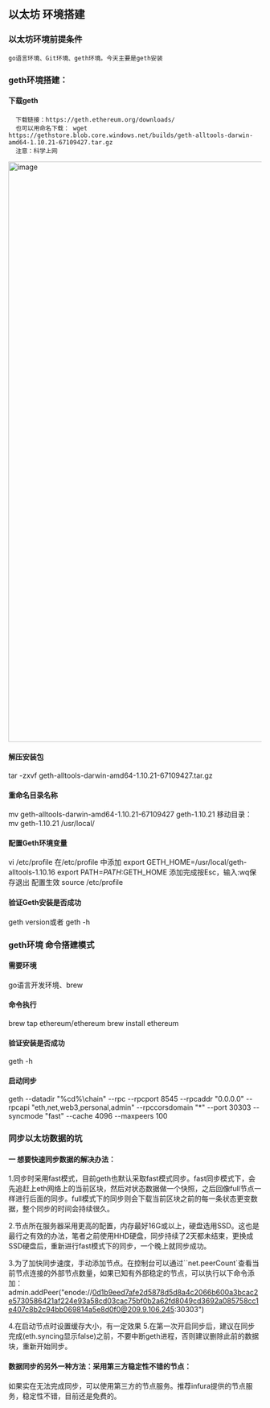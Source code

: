 ## 以太坊 环境搭建
### 以太坊环境前提条件
    go语言环境、Git环境、geth环境。今天主要是geth安装
### geth环境搭建：
#### 下载geth
      下载链接：https://geth.ethereum.org/downloads/
      也可以用命名下载： wget https://gethstore.blob.core.windows.net/builds/geth-alltools-darwin-amd64-1.10.21-67109427.tar.gz
      注意：科学上网
<img width="1152" alt="image" src="https://user-images.githubusercontent.com/111756902/188559388-3579a4cc-df9b-41a2-bb8f-dcbcd937c73e.png">

#### 解压安装包

tar -zxvf geth-alltools-darwin-amd64-1.10.21-67109427.tar.gz
#### 重命名目录名称

mv geth-alltools-darwin-amd64-1.10.21-67109427 geth-1.10.21
移动目录：mv geth-1.10.21 /usr/local/
#### 配置Geth环境变量

vi /etc/profile
在/etc/profile 中添加
export GETH_HOME&#61;/usr/local/geth-alltools-1.10.16
export PATH&#61;$PATH:$GETH_HOME
添加完成按Esc，输入:wq保存退出
配置生效
source /etc/profile
#### 验证Geth安装是否成功
geth version或者 geth -h

### geth环境 命令搭建模式
#### 需要环境
go语言开发环境、brew
#### 命令执行
brew tap ethereum/ethereum
brew install ethereum
#### 验证安装是否成功
geth -h
#### 启动同步
geth --datadir "%cd%\chain" --rpc --rpcport 8545 --rpcaddr "0.0.0.0" --rpcapi "eth,net,web3,personal,admin" --rpccorsdomain "*" --port 30303 --syncmode "fast" --cache  4096  --maxpeers 100

### 同步以太坊数据的坑
#### 一 想要快速同步数据的解决办法：
1.同步时采用fast模式，目前geth也默认采取fast模式同步。fast同步模式下，会先追赶上eth网络上的当前区块，然后对状态数据做一个快照，之后回像full节点一样进行后面的同步。full模式下的同步则会下载当前区块之前的每一条状态更变数据，整个同步的时间会持续很久。

2.节点所在服务器采用更高的配置，内存最好16G或以上，硬盘选用SSD。这也是最行之有效的办法，笔者之前使用HHD硬盘，同步持续了2天都未结束，更换成SSD硬盘后，重新进行fast模式下的同步，一个晚上就同步成功。

3.为了加快同步速度，手动添加节点。在控制台可以通过``net.peerCount`查看当前节点连接的外部节点数量，如果已知有外部稳定的节点，可以执行以下命令添加： admin.addPeer("enode://0d1b9eed7afe2d5878d5d8a4c2066b600a3bcac2e5730586421af224e93a58cd03cac75bf0b2a62fd8049cd3692a085758cc1e407c8b2c94bb069814a5e8d0f0@209.9.106.245:30303")

4.在启动节点时设置缓存大小，有一定效果
5.在第一次开启同步后，建议在同步完成(eth.syncing显示false)之前，不要中断geth进程，否则建议删除此前的数据块，重新开始同步。

#### 数据同步的另外一种方法：采用第三方稳定性不错的节点：
   如果实在无法完成同步，可以使用第三方的节点服务。推荐infura提供的节点服务，稳定性不错，目前还是免费的。
